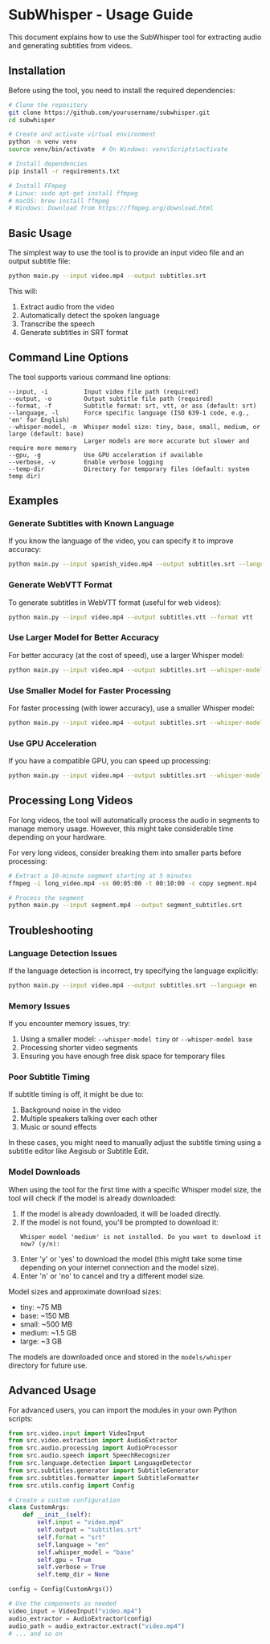 # SubWhisper - Usage Guide

This document explains how to use the SubWhisper tool for extracting audio and generating subtitles from videos.

## Installation

Before using the tool, you need to install the required dependencies:

```bash
# Clone the repository
git clone https://github.com/yourusername/subwhisper.git
cd subwhisper

# Create and activate virtual environment
python -m venv venv
source venv/bin/activate  # On Windows: venv\Scripts\activate

# Install dependencies
pip install -r requirements.txt

# Install FFmpeg
# Linux: sudo apt-get install ffmpeg
# macOS: brew install ffmpeg
# Windows: Download from https://ffmpeg.org/download.html
```

## Basic Usage

The simplest way to use the tool is to provide an input video file and an output subtitle file:

```bash
python main.py --input video.mp4 --output subtitles.srt
```

This will:
1. Extract audio from the video
2. Automatically detect the spoken language
3. Transcribe the speech
4. Generate subtitles in SRT format

## Command Line Options

The tool supports various command line options:

```
--input, -i          Input video file path (required)
--output, -o         Output subtitle file path (required)
--format, -f         Subtitle format: srt, vtt, or ass (default: srt)
--language, -l       Force specific language (ISO 639-1 code, e.g., 'en' for English)
--whisper-model, -m  Whisper model size: tiny, base, small, medium, or large (default: base)
                     Larger models are more accurate but slower and require more memory
--gpu, -g            Use GPU acceleration if available
--verbose, -v        Enable verbose logging
--temp-dir           Directory for temporary files (default: system temp dir)
```

## Examples

### Generate Subtitles with Known Language

If you know the language of the video, you can specify it to improve accuracy:

```bash
python main.py --input spanish_video.mp4 --output subtitles.srt --language es
```

### Generate WebVTT Format

To generate subtitles in WebVTT format (useful for web videos):

```bash
python main.py --input video.mp4 --output subtitles.vtt --format vtt
```

### Use Larger Model for Better Accuracy

For better accuracy (at the cost of speed), use a larger Whisper model:

```bash
python main.py --input video.mp4 --output subtitles.srt --whisper-model large
```

### Use Smaller Model for Faster Processing

For faster processing (with lower accuracy), use a smaller Whisper model:

```bash
python main.py --input video.mp4 --output subtitles.srt --whisper-model tiny
```

### Use GPU Acceleration

If you have a compatible GPU, you can speed up processing:

```bash
python main.py --input video.mp4 --output subtitles.srt --whisper-model medium --gpu
```

## Processing Long Videos

For long videos, the tool will automatically process the audio in segments to manage memory usage. However, this might take considerable time depending on your hardware.

For very long videos, consider breaking them into smaller parts before processing:

```bash
# Extract a 10-minute segment starting at 5 minutes
ffmpeg -i long_video.mp4 -ss 00:05:00 -t 00:10:00 -c copy segment.mp4

# Process the segment
python main.py --input segment.mp4 --output segment_subtitles.srt
```

## Troubleshooting

### Language Detection Issues

If the language detection is incorrect, try specifying the language explicitly:

```bash
python main.py --input video.mp4 --output subtitles.srt --language en
```

### Memory Issues

If you encounter memory issues, try:

1. Using a smaller model: `--whisper-model tiny` or `--whisper-model base`
2. Processing shorter video segments
3. Ensuring you have enough free disk space for temporary files

### Poor Subtitle Timing

If subtitle timing is off, it might be due to:

1. Background noise in the video
2. Multiple speakers talking over each other
3. Music or sound effects

In these cases, you might need to manually adjust the subtitle timing using a subtitle editor like Aegisub or Subtitle Edit.

### Model Downloads

When using the tool for the first time with a specific Whisper model size, the tool will check if the model is already downloaded:

1. If the model is already downloaded, it will be loaded directly.
2. If the model is not found, you'll be prompted to download it:
   ```
   Whisper model 'medium' is not installed. Do you want to download it now? (y/n):
   ```
3. Enter 'y' or 'yes' to download the model (this might take some time depending on your internet connection and the model size).
4. Enter 'n' or 'no' to cancel and try a different model size.

Model sizes and approximate download sizes:
- tiny: ~75 MB
- base: ~150 MB
- small: ~500 MB
- medium: ~1.5 GB
- large: ~3 GB

The models are downloaded once and stored in the `models/whisper` directory for future use.

## Advanced Usage

For advanced users, you can import the modules in your own Python scripts:

```python
from src.video.input import VideoInput
from src.video.extraction import AudioExtractor
from src.audio.processing import AudioProcessor
from src.audio.speech import SpeechRecognizer
from src.language.detection import LanguageDetector
from src.subtitles.generator import SubtitleGenerator
from src.subtitles.formatter import SubtitleFormatter
from src.utils.config import Config

# Create a custom configuration
class CustomArgs:
    def __init__(self):
        self.input = "video.mp4"
        self.output = "subtitles.srt"
        self.format = "srt"
        self.language = "en"
        self.whisper_model = "base"
        self.gpu = True
        self.verbose = True
        self.temp_dir = None

config = Config(CustomArgs())

# Use the components as needed
video_input = VideoInput("video.mp4")
audio_extractor = AudioExtractor(config)
audio_path = audio_extractor.extract("video.mp4")
# ... and so on
``` 
